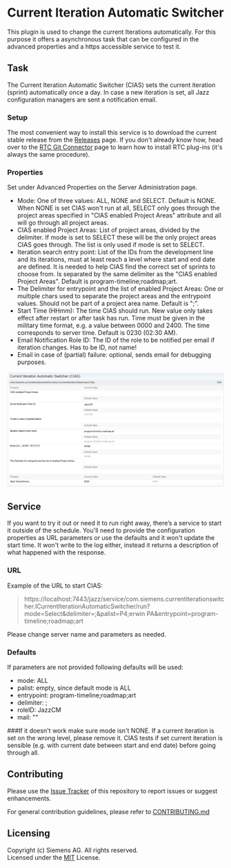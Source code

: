 
# Current Iteration Automatic Switcher
This plugin is used to change the current Iterations automatically. For this purpose it offers a asynchronous task
that can be configured in the advanced properties and a https accessible service to test it. 

## Task
The Current Iteration Automatic Switcher (CIAS) sets the current iteration (sprint) automatically once a day. In case a new iteration is set, all Jazz configuration managers are sent a notification email.

### Setup

The most convenient way to install this service is to download the current stable release from the [Releases](../../releases) page.
 If you don't already know how, head over to the [RTC Git Connector](https://github.com/jazz-community/rtc-git-connector) page to learn how to install RTC plug-ins (it's always the same procedure).

### Properties
Set under Advanced Properties on the Server Administration page.

* Mode: One of three values: ALL, NONE and SELECT. Default is NONE. When NONE is set CIAS won't run at all, SELECT only goes through the project areas specified in "CIAS enabled Project Areas" attribute and all will go through all project areas.
* CIAS enabled Project Areas: List of project areas, divided by the delimiter. If mode is set to SELECT these will be the only project areas CIAS goes through. The list is only used if mode is set to SELECT.
* Iteration search entry point: List of the IDs from the development line and its iterations, must at least reach a level where start and end date are defined. It is needed to help CIAS find the correct set of sprints to choose from. Is separated by the same delimiter as the "CIAS enabled Project Areas". Default is program-timeline;roadmap;art.
* The Delimiter for entrypoint and the list of enabled Project Areas: One or multiple chars used to separate the project areas and the entrypoint values. Should not be part of a project area name. Default is ";".
* Start Time (HHmm): The time CIAS should run. New value only takes effect after restart or after task has run. Time must be given in the military time format, e.g. a value between 0000 and 2400. The time corresponds to server time. Default is 0230 (02:30 AM).
* Email Notification Role ID: The ID of the role to be notified per email if iteration changes. Has to be ID, not name!
* Email in case of (partial) failure: optional, sends email for debugging purposes.

![Properties Overview](Properties.PNG "The advanced properties")

## Service
If you want to try it out or need it to run right away, there’s a service to start it outside of the schedule. You'll need to provide the configuration properties as URL parameters or use the defaults and it won't update the start time. It won't write to the log either, instead it returns a description of what happened with the response.

### URL
Example of the URL to start CIAS:

>https://localhost:7443/jazz/service/com.siemens.currentiterationswitcher.ICurrentIterationAutomaticSwitcher/run?mode=Select&delimiter=;&palist=P4;erwin PA&entrypoint=program-timeline;roadmap;art

Please change server name and parameters as needed.

### Defaults
If parameters are not provided following defaults will be used:

* mode: ALL
* palist: empty, since default mode is ALL
* entrypoint: program-timeline;roadmap;art
* delimiter: ;
* roleID: JazzCM
* mail: ""


###If it doesn't work
make sure mode isn't NONE.
If a current iteration is set on the wrong level, please remove it. CIAS tests if set current iteration is sensible (e.g. with current date between start and end date) before going through all.

## Contributing
Please use the [Issue Tracker](../../issues) of this repository to report issues or suggest enhancements.

For general contribution guidelines, please refer to [CONTRIBUTING.md](https://github.com/jazz-community/welcome/blob/master/CONTRIBUTING.md)

## Licensing
Copyright (c) Siemens AG. All rights reserved.<br>
Licensed under the [MIT](./LICENSE) License.
